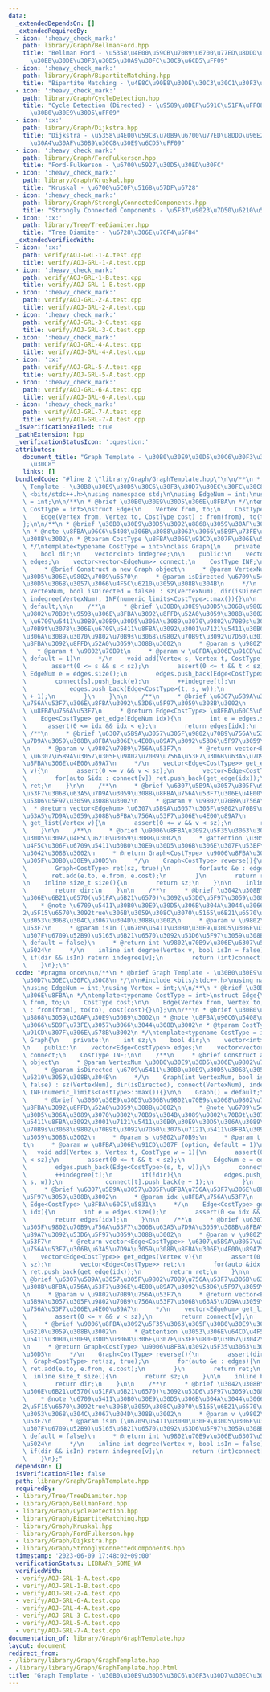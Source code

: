 ```yaml
---
data:
  _extendedDependsOn: []
  _extendedRequiredBy:
  - icon: ':heavy_check_mark:'
    path: library/Graph/BellmanFord.hpp
    title: "Bellman Ford - \u5358\u4E00\u59CB\u70B9\u6700\u77ED\u8DDD\u96E2\uFF08\u30D9\
      \u30EB\u30DE\u30F3\u30D5\u30A9\u30FC\u30C9\u6CD5\uFF09"
  - icon: ':heavy_check_mark:'
    path: library/Graph/BipartiteMatching.hpp
    title: "Bipartite Matching - \u4E8C\u90E8\u30DE\u30C3\u30C1\u30F3\u30B0"
  - icon: ':heavy_check_mark:'
    path: library/Graph/CycleDetection.hpp
    title: "Cycle Detection (Directed) - \u9589\u8DEF\u691C\u51FA\uFF08\u6709\u5411\
      \u30B0\u30E9\u30D5\uFF09"
  - icon: ':x:'
    path: library/Graph/Dijkstra.hpp
    title: "Dijkstra - \u5358\u4E00\u59CB\u70B9\u6700\u77ED\u8DDD\u96E2\uFF08\u30C0\
      \u30A4\u30AF\u30B9\u30C8\u30E9\u6CD5\uFF09"
  - icon: ':heavy_check_mark:'
    path: library/Graph/FordFulkerson.hpp
    title: "Ford-Fulkerson - \u6700\u5927\u30D5\u30ED\u30FC"
  - icon: ':heavy_check_mark:'
    path: library/Graph/Kruskal.hpp
    title: "Kruskal - \u6700\u5C0F\u5168\u57DF\u6728"
  - icon: ':heavy_check_mark:'
    path: library/Graph/StronglyConnectedComponents.hpp
    title: "Strongly Connected Components - \u5F37\u9023\u7D50\u6210\u5206\u5206\u89E3"
  - icon: ':x:'
    path: library/Tree/TreeDiamiter.hpp
    title: "Tree Diamiter - \u6728\u306E\u76F4\u5F84"
  _extendedVerifiedWith:
  - icon: ':x:'
    path: verify/AOJ-GRL-1-A.test.cpp
    title: verify/AOJ-GRL-1-A.test.cpp
  - icon: ':heavy_check_mark:'
    path: verify/AOJ-GRL-1-B.test.cpp
    title: verify/AOJ-GRL-1-B.test.cpp
  - icon: ':heavy_check_mark:'
    path: verify/AOJ-GRL-2-A.test.cpp
    title: verify/AOJ-GRL-2-A.test.cpp
  - icon: ':heavy_check_mark:'
    path: verify/AOJ-GRL-3-C.test.cpp
    title: verify/AOJ-GRL-3-C.test.cpp
  - icon: ':heavy_check_mark:'
    path: verify/AOJ-GRL-4-A.test.cpp
    title: verify/AOJ-GRL-4-A.test.cpp
  - icon: ':x:'
    path: verify/AOJ-GRL-5-A.test.cpp
    title: verify/AOJ-GRL-5-A.test.cpp
  - icon: ':heavy_check_mark:'
    path: verify/AOJ-GRL-6-A.test.cpp
    title: verify/AOJ-GRL-6-A.test.cpp
  - icon: ':heavy_check_mark:'
    path: verify/AOJ-GRL-7-A.test.cpp
    title: verify/AOJ-GRL-7-A.test.cpp
  _isVerificationFailed: true
  _pathExtension: hpp
  _verificationStatusIcon: ':question:'
  attributes:
    document_title: "Graph Template - \u30B0\u30E9\u30D5\u30C6\u30F3\u30D7\u30EC\u30FC\
      \u30C8"
    links: []
  bundledCode: "#line 2 \"library/Graph/GraphTemplate.hpp\"\n\n/**\n * @brief Graph\
    \ Template - \u30B0\u30E9\u30D5\u30C6\u30F3\u30D7\u30EC\u30FC\u30C8\n */\n\n#include\
    \ <bits/stdc++.h>\nusing namespace std;\n\nusing EdgeNum = int;\nusing Vertex\
    \ = int;\n\n/**\n * @brief \u30B0\u30E9\u30D5\u306E\u8FBA\n */\ntemplate<typename\
    \ CostType = int>\nstruct Edge{\n    Vertex from, to;\n    CostType cost;\n\n\
    \    Edge(Vertex from, Vertex to, CostType cost) : from(from), to(to), cost(cost){}\n\
    };\n\n/**\n * @brief \u30B0\u30E9\u30D5\u3092\u8868\u3059\u30AF\u30E9\u30B9\u3002\
    \n * @note \u8FBA\u96C6\u5408\u306B\u3088\u3063\u3066\u5B9F\u73FE\u3057\u3066\u3044\
    \u308B\u3002\n * @tparam CostType \u8FBA\u306E\u91CD\u307F\u306E\u578B\u3002\n\
    \ */\ntemplate<typename CostType = int>\nclass Graph{\n    private:\n    int sz;\n\
    \    bool dir;\n    vector<int> indegree;\n\n    public:\n    vector<Edge<CostType>>\
    \ edges;\n    vector<vector<EdgeNum>> connect;\n    CostType INF;\n\n    /**\n\
    \     * @brief Construct a new Graph object\n     * @param VertexNum \u30B0\u30E9\
    \u30D5\u306E\u9802\u70B9\u6570\n     * @param isDirected \u6709\u5411\u30B0\u30E9\
    \u30D5\u3068\u3057\u3066\u4F5C\u6210\u3059\u308B\u304B\n     */\n    Graph(int\
    \ VertexNum, bool isDirected = false) : sz(VertexNum), dir(isDirected), connect(VertexNum),\
    \ indegree(VertexNum), INF(numeric_limits<CostType>::max()){}\n\n    Graph() =\
    \ default;\n\n    /**\n     * @brief \u30B0\u30E9\u30D5\u306B\u9802\u70B9s\u3068\
    \u9802\u70B9t\u9593\u306E\u8FBA\u3092\u8FFD\u52A0\u3059\u308B\u3002\n     * @note\
    \ \u6709\u5411\u30B0\u30E9\u30D5\u306A\u3089\u3070\u9802\u70B9s\u304B\u3089\u9802\
    \u70B9t\u3078\u306E\u6709\u5411\u8FBA\u3092\u3001\u7121\u5411\u30B0\u30E9\u30D5\
    \u306A\u3089\u3070\u9802\u70B9s\u3068\u9802\u70B9t\u3092\u7D50\u3076\u7121\u5411\
    \u8FBA\u3092\u8FFD\u52A0\u3059\u308B\u3002\n     * @param s \u9802\u70B9s\n  \
    \   * @param t \u9802\u70B9t\n     * @param w \u8FBA\u306E\u91CD\u307F (option,\
    \ default = 1)\n     */\n    void add(Vertex s, Vertex t, CostType w = 1){\n \
    \       assert(0 <= s && s < sz);\n        assert(0 <= t && t < sz);\n       \
    \ EdgeNum e = edges.size();\n        edges.push_back(Edge<CostType>(s, t, w));\n\
    \        connect[s].push_back(e);\n        ++indegree[t];\n        if(!dir){\n\
    \            edges.push_back(Edge<CostType>(t, s, w));\n            connect[t].push_back(e\
    \ + 1);\n        }\n    }\n\n    /**\n     * @brief \u6307\u5B9A\u3057\u305F\u8FBA\
    \u756A\u53F7\u306E\u8FBA\u3092\u53D6\u5F97\u3059\u308B\u3002\n     * @param idx\
    \ \u8FBA\u756A\u53F7\n     * @return Edge<CostType> \u8FBA\u60C5\u5831\n     */\n\
    \    Edge<CostType> get_edge(EdgeNum idx){\n        int e = edges.size();\n  \
    \      assert(0 <= idx && idx < e);\n        return edges[idx];\n    }\n\n   \
    \ /**\n     * @brief \u6307\u5B9A\u3057\u305F\u9802\u70B9\u756A\u53F7\u306B\u63A5\
    \u7D9A\u3059\u308B\u8FBA\u306E\u4E00\u89A7\u3092\u53D6\u5F97\u3059\u308B\u3002\
    \n     * @param v \u9802\u70B9\u756A\u53F7\n     * @return vector<Edge<CostType>>\
    \ \u6307\u5B9A\u3057\u305F\u9802\u70B9\u756A\u53F7\u306B\u63A5\u7D9A\u3059\u308B\
    \u8FBA\u306E\u4E00\u89A7\n     */\n    vector<Edge<CostType>> get_edges(Vertex\
    \ v){\n        assert(0 <= v && v < sz);\n        vector<Edge<CostType>> ret;\n\
    \        for(auto &idx : connect[v]) ret.push_back(get_edge(idx));\n        return\
    \ ret;\n    }\n\n    /**\n     * @brief \u6307\u5B9A\u3057\u305F\u9802\u70B9\u756A\
    \u53F7\u306B\u63A5\u7D9A\u3059\u308B\u8FBA\u756A\u53F7\u306E\u4E00\u89A7\u3092\
    \u53D6\u5F97\u3059\u308B\u3002\n     * @param v \u9802\u70B9\u756A\u53F7\n   \
    \  * @return vector<EdgeNum> \u6307\u5B9A\u3057\u305F\u9802\u70B9\u756A\u53F7\u306B\
    \u63A5\u7D9A\u3059\u308B\u8FBA\u756A\u53F7\u306E\u4E00\u89A7\n     */\n    vector<EdgeNum>\
    \ get_list(Vertex v){\n        assert(0 <= v && v < sz);\n        return connect[v];\n\
    \    }\n\n    /**\n     * @brief \u9006\u8FBA\u3092\u5F35\u3063\u305F\u30B0\u30E9\
    \u30D5\u3092\u4F5C\u6210\u3059\u308B\u3002\n     * @attention \u3053\u306E\u64CD\
    \u4F5C\u306F\u6709\u5411\u30B0\u30E9\u30D5\u306B\u306E\u307F\u53EF\u80FD\u3067\
    \u3042\u308B\u3002\n     * @return Graph<CostType> \u9006\u8FBA\u3092\u5F35\u3063\
    \u305F\u30B0\u30E9\u30D5\n     */\n    Graph<CostType> reverse(){\n        assert(dir);\n\
    \        Graph<CostType> ret(sz, true);\n        for(auto &e : edges){\n     \
    \       ret.add(e.to, e.from, e.cost);\n        }\n        return ret;\n    }\n\
    \n    inline size_t size(){\n        return sz;\n    }\n\n    inline bool directed(){\n\
    \        return dir;\n    }\n\n    /**\n     * @brief \u3042\u308B\u9802\u70B9\
    \u306E\u6B21\u6570(\u51FA\u6B21\u6570)\u3092\u53D6\u5F97\u3059\u308B\u3002\n \
    \    * @note \u6709\u5411\u30B0\u30E9\u30D5\u306B\u304A\u3044\u3066\u3001\u7B2C\
    2\u5F15\u6570\u3092true\u306B\u3059\u308C\u3070\u5165\u6B21\u6570\u3092\u5F97\u308B\
    \u3053\u3068\u304C\u3067\u304D\u308B\u3002\n     * @param v \u9802\u70B9\u756A\
    \u53F7\n     * @param isIn (\u6709\u5411\u30B0\u30E9\u30D5\u306E\u3068\u304D\u306E\
    \u307F\u6709\u52B9)\u5165\u6B21\u6570\u3092\u53D6\u5F97\u3059\u308B\u304B (option,\
    \ default = false)\n     * @return int \u9802\u70B9v\u306E\u6307\u5B9A\u3057\u305F\
    \u5024\n     */\n    inline int degree(Vertex v, bool isIn = false){\n       \
    \ if(dir && isIn) return indegree[v];\n        return (int)connect[v].size();\n\
    \    }\n};\n"
  code: "#pragma once\n\n/**\n * @brief Graph Template - \u30B0\u30E9\u30D5\u30C6\u30F3\
    \u30D7\u30EC\u30FC\u30C8\n */\n\n#include <bits/stdc++.h>\nusing namespace std;\n\
    \nusing EdgeNum = int;\nusing Vertex = int;\n\n/**\n * @brief \u30B0\u30E9\u30D5\
    \u306E\u8FBA\n */\ntemplate<typename CostType = int>\nstruct Edge{\n    Vertex\
    \ from, to;\n    CostType cost;\n\n    Edge(Vertex from, Vertex to, CostType cost)\
    \ : from(from), to(to), cost(cost){}\n};\n\n/**\n * @brief \u30B0\u30E9\u30D5\u3092\
    \u8868\u3059\u30AF\u30E9\u30B9\u3002\n * @note \u8FBA\u96C6\u5408\u306B\u3088\u3063\
    \u3066\u5B9F\u73FE\u3057\u3066\u3044\u308B\u3002\n * @tparam CostType \u8FBA\u306E\
    \u91CD\u307F\u306E\u578B\u3002\n */\ntemplate<typename CostType = int>\nclass\
    \ Graph{\n    private:\n    int sz;\n    bool dir;\n    vector<int> indegree;\n\
    \n    public:\n    vector<Edge<CostType>> edges;\n    vector<vector<EdgeNum>>\
    \ connect;\n    CostType INF;\n\n    /**\n     * @brief Construct a new Graph\
    \ object\n     * @param VertexNum \u30B0\u30E9\u30D5\u306E\u9802\u70B9\u6570\n\
    \     * @param isDirected \u6709\u5411\u30B0\u30E9\u30D5\u3068\u3057\u3066\u4F5C\
    \u6210\u3059\u308B\u304B\n     */\n    Graph(int VertexNum, bool isDirected =\
    \ false) : sz(VertexNum), dir(isDirected), connect(VertexNum), indegree(VertexNum),\
    \ INF(numeric_limits<CostType>::max()){}\n\n    Graph() = default;\n\n    /**\n\
    \     * @brief \u30B0\u30E9\u30D5\u306B\u9802\u70B9s\u3068\u9802\u70B9t\u9593\u306E\
    \u8FBA\u3092\u8FFD\u52A0\u3059\u308B\u3002\n     * @note \u6709\u5411\u30B0\u30E9\
    \u30D5\u306A\u3089\u3070\u9802\u70B9s\u304B\u3089\u9802\u70B9t\u3078\u306E\u6709\
    \u5411\u8FBA\u3092\u3001\u7121\u5411\u30B0\u30E9\u30D5\u306A\u3089\u3070\u9802\
    \u70B9s\u3068\u9802\u70B9t\u3092\u7D50\u3076\u7121\u5411\u8FBA\u3092\u8FFD\u52A0\
    \u3059\u308B\u3002\n     * @param s \u9802\u70B9s\n     * @param t \u9802\u70B9\
    t\n     * @param w \u8FBA\u306E\u91CD\u307F (option, default = 1)\n     */\n \
    \   void add(Vertex s, Vertex t, CostType w = 1){\n        assert(0 <= s && s\
    \ < sz);\n        assert(0 <= t && t < sz);\n        EdgeNum e = edges.size();\n\
    \        edges.push_back(Edge<CostType>(s, t, w));\n        connect[s].push_back(e);\n\
    \        ++indegree[t];\n        if(!dir){\n            edges.push_back(Edge<CostType>(t,\
    \ s, w));\n            connect[t].push_back(e + 1);\n        }\n    }\n\n    /**\n\
    \     * @brief \u6307\u5B9A\u3057\u305F\u8FBA\u756A\u53F7\u306E\u8FBA\u3092\u53D6\
    \u5F97\u3059\u308B\u3002\n     * @param idx \u8FBA\u756A\u53F7\n     * @return\
    \ Edge<CostType> \u8FBA\u60C5\u5831\n     */\n    Edge<CostType> get_edge(EdgeNum\
    \ idx){\n        int e = edges.size();\n        assert(0 <= idx && idx < e);\n\
    \        return edges[idx];\n    }\n\n    /**\n     * @brief \u6307\u5B9A\u3057\
    \u305F\u9802\u70B9\u756A\u53F7\u306B\u63A5\u7D9A\u3059\u308B\u8FBA\u306E\u4E00\
    \u89A7\u3092\u53D6\u5F97\u3059\u308B\u3002\n     * @param v \u9802\u70B9\u756A\
    \u53F7\n     * @return vector<Edge<CostType>> \u6307\u5B9A\u3057\u305F\u9802\u70B9\
    \u756A\u53F7\u306B\u63A5\u7D9A\u3059\u308B\u8FBA\u306E\u4E00\u89A7\n     */\n\
    \    vector<Edge<CostType>> get_edges(Vertex v){\n        assert(0 <= v && v <\
    \ sz);\n        vector<Edge<CostType>> ret;\n        for(auto &idx : connect[v])\
    \ ret.push_back(get_edge(idx));\n        return ret;\n    }\n\n    /**\n     *\
    \ @brief \u6307\u5B9A\u3057\u305F\u9802\u70B9\u756A\u53F7\u306B\u63A5\u7D9A\u3059\
    \u308B\u8FBA\u756A\u53F7\u306E\u4E00\u89A7\u3092\u53D6\u5F97\u3059\u308B\u3002\
    \n     * @param v \u9802\u70B9\u756A\u53F7\n     * @return vector<EdgeNum> \u6307\
    \u5B9A\u3057\u305F\u9802\u70B9\u756A\u53F7\u306B\u63A5\u7D9A\u3059\u308B\u8FBA\
    \u756A\u53F7\u306E\u4E00\u89A7\n     */\n    vector<EdgeNum> get_list(Vertex v){\n\
    \        assert(0 <= v && v < sz);\n        return connect[v];\n    }\n\n    /**\n\
    \     * @brief \u9006\u8FBA\u3092\u5F35\u3063\u305F\u30B0\u30E9\u30D5\u3092\u4F5C\
    \u6210\u3059\u308B\u3002\n     * @attention \u3053\u306E\u64CD\u4F5C\u306F\u6709\
    \u5411\u30B0\u30E9\u30D5\u306B\u306E\u307F\u53EF\u80FD\u3067\u3042\u308B\u3002\
    \n     * @return Graph<CostType> \u9006\u8FBA\u3092\u5F35\u3063\u305F\u30B0\u30E9\
    \u30D5\n     */\n    Graph<CostType> reverse(){\n        assert(dir);\n      \
    \  Graph<CostType> ret(sz, true);\n        for(auto &e : edges){\n           \
    \ ret.add(e.to, e.from, e.cost);\n        }\n        return ret;\n    }\n\n  \
    \  inline size_t size(){\n        return sz;\n    }\n\n    inline bool directed(){\n\
    \        return dir;\n    }\n\n    /**\n     * @brief \u3042\u308B\u9802\u70B9\
    \u306E\u6B21\u6570(\u51FA\u6B21\u6570)\u3092\u53D6\u5F97\u3059\u308B\u3002\n \
    \    * @note \u6709\u5411\u30B0\u30E9\u30D5\u306B\u304A\u3044\u3066\u3001\u7B2C\
    2\u5F15\u6570\u3092true\u306B\u3059\u308C\u3070\u5165\u6B21\u6570\u3092\u5F97\u308B\
    \u3053\u3068\u304C\u3067\u304D\u308B\u3002\n     * @param v \u9802\u70B9\u756A\
    \u53F7\n     * @param isIn (\u6709\u5411\u30B0\u30E9\u30D5\u306E\u3068\u304D\u306E\
    \u307F\u6709\u52B9)\u5165\u6B21\u6570\u3092\u53D6\u5F97\u3059\u308B\u304B (option,\
    \ default = false)\n     * @return int \u9802\u70B9v\u306E\u6307\u5B9A\u3057\u305F\
    \u5024\n     */\n    inline int degree(Vertex v, bool isIn = false){\n       \
    \ if(dir && isIn) return indegree[v];\n        return (int)connect[v].size();\n\
    \    }\n};"
  dependsOn: []
  isVerificationFile: false
  path: library/Graph/GraphTemplate.hpp
  requiredBy:
  - library/Tree/TreeDiamiter.hpp
  - library/Graph/BellmanFord.hpp
  - library/Graph/CycleDetection.hpp
  - library/Graph/BipartiteMatching.hpp
  - library/Graph/Kruskal.hpp
  - library/Graph/FordFulkerson.hpp
  - library/Graph/Dijkstra.hpp
  - library/Graph/StronglyConnectedComponents.hpp
  timestamp: '2023-06-09 17:48:02+09:00'
  verificationStatus: LIBRARY_SOME_WA
  verifiedWith:
  - verify/AOJ-GRL-1-A.test.cpp
  - verify/AOJ-GRL-1-B.test.cpp
  - verify/AOJ-GRL-2-A.test.cpp
  - verify/AOJ-GRL-6-A.test.cpp
  - verify/AOJ-GRL-4-A.test.cpp
  - verify/AOJ-GRL-3-C.test.cpp
  - verify/AOJ-GRL-5-A.test.cpp
  - verify/AOJ-GRL-7-A.test.cpp
documentation_of: library/Graph/GraphTemplate.hpp
layout: document
redirect_from:
- /library/library/Graph/GraphTemplate.hpp
- /library/library/Graph/GraphTemplate.hpp.html
title: "Graph Template - \u30B0\u30E9\u30D5\u30C6\u30F3\u30D7\u30EC\u30FC\u30C8"
---
```

